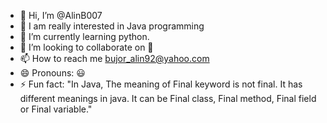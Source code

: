 - 👋 Hi, I’m @AlinB007
- 👀 I am really interested in Java programming
- 🌱 I’m currently learning python.
- 💞️ I’m looking to collaborate on 🤔
- 📫 How to reach me bujor_alin92@yahoo.com
- 😄 Pronouns: 😃
- ⚡ Fun fact: "In Java, The meaning of Final keyword is not final. It has different meanings in java. It can be Final class, Final method, Final field or Final variable."

<!---
AlinB007/AlinB007 is a ✨ special ✨ repository because its `README.md` (this file) appears on your GitHub profile.
You can click the Preview link to take a look at your changes.
--->
